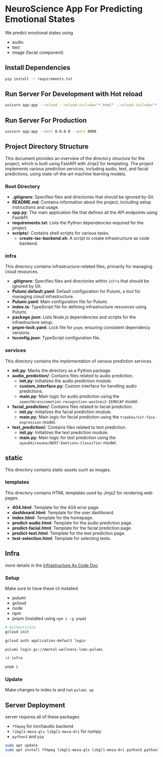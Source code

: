 # NeuroScience App For Predicting Emotional States

We predict emotional states using

- audio
- text
- image (facial component)

## Install Dependencies

```bash
pip install -r requirements.txt
```

## Run Server For Development with Hot reload

```bash
uvicorn app:app --reload --reload-include="*.html" --reload-include="*.css" --reload-include="*.js"
```

## Run Server For Production

```bash
uvicorn app:app --host 0.0.0.0 --port 8000
```

## Project Directory Structure

This document provides an overview of the directory structure for the project, which is built using FastAPI with Jinja2 for templating. The project implements various prediction services, including audio, text, and facial predictions, using state-of-the-art machine learning models.

### Root Directory

- **.gitignore**: Specifies files and directories that should be ignored by Git.
- **README.md**: Contains information about the project, including setup instructions and usage.
- **app.py**: The main application file that defines all the API endpoints using FastAPI.
- **requirements.txt**: Lists the Python dependencies required for the project.
- **scripts/**: Contains shell scripts for various tasks.
  - **create-iac-backend.sh**: A script to create infrastructure as code backend.

### infra

This directory contains infrastructure-related files, primarily for managing cloud resources.

- **.gitignore**: Specifies files and directories within `infra` that should be ignored by Git.
- **Pulumi.default.yaml**: Default configuration for Pulumi, a tool for managing cloud infrastructure.
- **Pulumi.yaml**: Main configuration file for Pulumi.
- **index.ts**: TypeScript file for defining infrastructure resources using Pulumi.
- **package.json**: Lists Node.js dependencies and scripts for the infrastructure setup.
- **pnpm-lock.yaml**: Lock file for `pnpm`, ensuring consistent dependency versions.
- **tsconfig.json**: TypeScript configuration file.

### services

This directory contains the implementation of various prediction services.

- **__init__.py**: Marks the directory as a Python package.
- **audio_prediction/**: Contains files related to audio prediction.
  - **__init__.py**: Initializes the audio prediction module.
  - **custom_interface.py**: Custom interface for handling audio predictions.
  - **main.py**: Main logic for audio prediction using the `speechbrain/emotion-recognition-wav2vec2-IEMOCAP` model.
- **facial_prediction/**: Contains files related to facial prediction.
  - **__init__.py**: Initializes the facial prediction module.
  - **main.py**: Main logic for facial prediction using the `trpakov/vit-face-expression` model.
- **text_prediction/**: Contains files related to text prediction.
  - **__init__.py**: Initializes the text prediction module.
  - **main.py**: Main logic for text prediction using the `ayoubkirouane/BERT-Emotions-Classifier` model.

## static

This directory contains static assets such as images.

### templates

This directory contains HTML templates used by Jinja2 for rendering web pages.

- **404.html**: Template for the 404 error page.
- **dashboard.html**: Template for the user dashboard.
- **index.html**: Template for the homepage.
- **predict-audio.html**: Template for the audio prediction page.
- **predict-facial.html**: Template for the facial prediction page.
- **predict-text.html**: Template for the text prediction page.
- **test-selection.html**: Template for selecting tests.

## Infra

more details in the [Infrastructure As Code Doc](infrastructure-as-code.md)

### Setup

Make sure to have these cli installed

- pulumi
- gcloud
- node
- npm
- pnpm (installed using `npm i -g pnpm`)

```bash
# Authenticate
gcloud init

gcloud auth application-default login

pulumi login gs://mental-wellness-lums-pulumi

cd infra

pnpm i
```

### Update

Make changes to index.ts and run `pulumi up`

## Server Deployment

server requires all of these packages

- `ffmpeg` for torchaudio backend
- `libgl1-mesa-glx libgl1-mesa-dri` for numpy
- `python3` and `pip` 

```bash
sudo apt update
sudo apt install ffmpeg libgl1-mesa-glx libgl1-mesa-dri python3 python3-pip -y
```